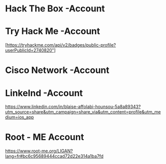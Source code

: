 # Hack The Box -Account
# Try Hack Me -Account
[https://tryhackme.com/api/v2/badges/public-profile?userPublicId=2740820"]
# Cisco Network -Account
# LinkeInd -Account
https://www.linkedin.com/in/blaise-affolabi-hounsou-5a8a89343?utm_source=share&utm_campaign=share_via&utm_content=profile&utm_medium=ios_app
# Root - ME Account
https://www.root-me.org/LIGAN?lang=fr#bc6c95689444ccad72d22e314a1ba7fd
